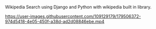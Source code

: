 Wikipedia Search using Django and Python with wikipedia built in library.



https://user-images.githubusercontent.com/109129179/179506372-974d5418-4e05-450f-a38d-ad2d08846ebe.mp4

